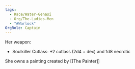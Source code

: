 ```yaml
---
tags:
  - Race/Water-Genasi
  - Org/The-Ladies-Men
  - "#Warlock"
OrgRole: Captain
---
```

Her weapon: 
- Soulkiller Cutlass: +2 cutlass (2d4 + dex) and 1d8 necrotic

She owns a painting created by [[The Painter]]